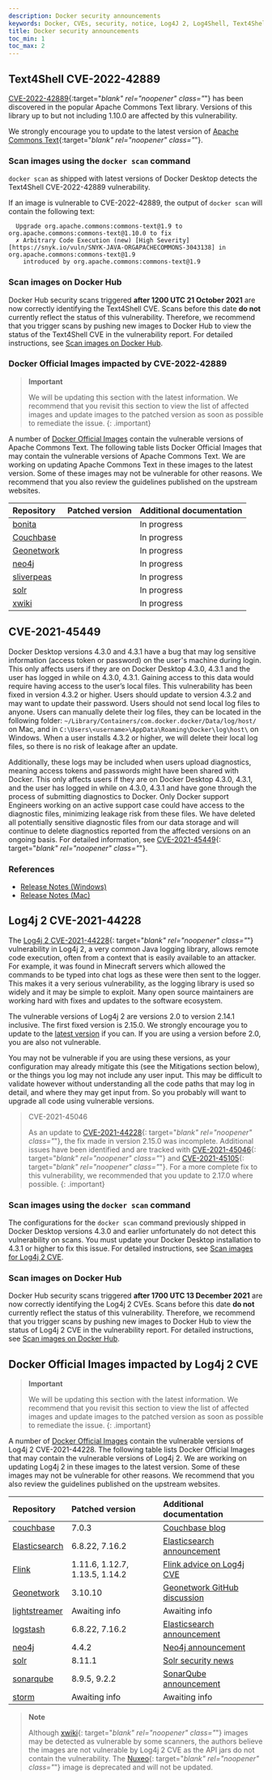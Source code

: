 ```yaml
---
description: Docker security announcements
keywords: Docker, CVEs, security, notice, Log4J 2, Log4Shell, Text4Shell, announcements
title: Docker security announcements
toc_min: 1
toc_max: 2
---
```


## Text4Shell CVE-2022-42889

[CVE-2022-42889](https://nvd.nist.gov/vuln/detail/CVE-2022-42889){:target="_blank" rel="noopener" class="_"} has been discovered in the popular Apache Commons Text library. Versions of this library up to but not including 1.10.0 are affected by this vulnerability.

We strongly encourage you to update to the latest version of [Apache Commons Text](https://commons.apache.org/proper/commons-text/download_text.cgi){:target="_blank" rel="noopener" class="_"}.

### Scan images using the `docker scan` command

`docker scan` as shipped with latest versions of Docker Desktop detects the Text4Shell CVE-2022-42889 vulnerability.

If an image is vulnerable to CVE-2022-42889, the output of `docker scan` will contain the following text:

```
  Upgrade org.apache.commons:commons-text@1.9 to org.apache.commons:commons-text@1.10.0 to fix
  ✗ Arbitrary Code Execution (new) [High Severity][https://snyk.io/vuln/SNYK-JAVA-ORGAPACHECOMMONS-3043138] in org.apache.commons:commons-text@1.9
    introduced by org.apache.commons:commons-text@1.9
```

### Scan images on Docker Hub

Docker Hub security scans triggered **after 1200 UTC 21 October 2021** are now
correctly identifying the Text4Shell CVE. Scans before this date **do not**
currently reflect the status of this vulnerability. Therefore, we recommend that
you trigger scans by pushing new images to Docker Hub to view the status of
the Text4Shell CVE in the vulnerability report. For detailed instructions, see [Scan images on Docker Hub](../docker-hub/vulnerability-scanning.md).

### Docker Official Images impacted by CVE-2022-42889

> **Important**
>
> We will be updating this section with the latest information. We recommend
> that you revisit this section to view the list of affected images and update
> images to the patched version as soon as possible to remediate the issue.
{: .important}

A number of [Docker Official Images](../docker-hub/official_images.md) contain the vulnerable versions of
Apache Commons Text. The following table lists Docker Official Images that
may contain the vulnerable versions of Apache Commons Text. We are working on updating
Apache Commons Text in these images to the latest version. Some of these images may not be
vulnerable for other reasons. We recommend that you also review the guidelines published on the upstream websites.

| Repository                | Patched version         | Additional documentation       |
|:------------------------|:-----------------------|:-----------------------|
| [bonita](https://hub.docker.com/_/bonita) |  | In progress |
| [Couchbase](https://hub.docker.com/_/couchbase) |  | In progress |
| [Geonetwork](https://hub.docker.com/_/geonetwork) |  | In progress |
| [neo4j](https://hub.docker.com/_/neo4j) |  | In progress |
| [sliverpeas](https://hub.docker.com/_/sliverpeas) |  | In progress |
| [solr](https://hub.docker.com/_/solr) |  | In progress |
| [xwiki](https://hub.docker.com/_/xwiki) |  | In progress |


## CVE-2021-45449

Docker Desktop versions 4.3.0 and 4.3.1 have a bug that may log sensitive information (access token or password) on the user's machine during login. This only affects users if they are on Docker Desktop 4.3.0, 4.3.1 and the user has logged in while on 4.3.0, 4.3.1. Gaining access to this data would require having access to the user’s local files. This vulnerability has been fixed in version 4.3.2 or higher. Users should update to version 4.3.2 and may want to update their password. Users should not send local log files to anyone. Users can manually delete their log files, they can be located in the following folder: `~/Library/Containers/com.docker.docker/Data/log/host/` on Mac, and in `C:\Users\<username>\AppData\Roaming\Docker\log\host\` on Windows. When a user installs 4.3.2 or higher, we will delete their local log files, so there is no risk of leakage after an update.

Additionally, these logs may be included when users upload diagnostics, meaning access tokens and passwords might have been shared with Docker. This only affects users if they are on Docker Desktop 4.3.0, 4.3.1, and the user has logged in while on 4.3.0, 4.3.1 and have gone through the process of submitting diagnostics to Docker. Only Docker support Engineers working on an active support case could have access to the diagnostic files, minimizing leakage risk from these files. We have deleted all potentially sensitive diagnostic files from our data storage and will continue to delete diagnostics reported from the affected versions on an ongoing basis.
For detailed information, see [CVE-2021-45449](https://cve.mitre.org/cgi-bin/cvename.cgi?name=CVE-2021-45449){: target="_blank" rel="noopener" class="_"}.


### References

* [Release Notes (Windows)](../desktop/release-notes.md)
* [Release Notes (Mac)](../desktop/release-notes.md)

## Log4j 2 CVE-2021-44228

The [Log4j 2 CVE-2021-44228](https://nvd.nist.gov/vuln/detail/CVE-2021-44228){:
target="_blank" rel="noopener" class="_"} vulnerability in Log4j 2, a very common Java logging library, allows remote code execution, often from a context that is easily available to an attacker. For example, it was found in Minecraft servers which allowed the commands to be typed into chat logs as these were then sent to the logger. This makes it a very serious vulnerability, as the logging library is used so widely and it may be simple to exploit. Many open source maintainers are working hard with fixes and updates to the software ecosystem.

The vulnerable versions of Log4j 2 are versions 2.0 to version 2.14.1 inclusive. The first fixed version is 2.15.0. We strongly encourage you to update to the [latest version](https://logging.apache.org/log4j/2.x/download.html) if you can. If you are using a version before 2.0, you are also not vulnerable.

You may not be vulnerable if you are using these versions, as your configuration
may already mitigate this (see the Mitigations section below), or the things you
log may not include any user input. This may be difficult to validate however
without understanding all the code paths that may log in detail, and where they
may get input from. So you probably will want to upgrade all code using
vulnerable versions.

> CVE-2021-45046
>
> As an update to
> [CVE-2021-44228](https://nvd.nist.gov/vuln/detail/CVE-2021-44228){:
target="_blank" rel="noopener" class="_"}, the fix made in version 2.15.0 was
> incomplete. Additional issues have been identified and are tracked with
> [CVE-2021-45046](https://nvd.nist.gov/vuln/detail/CVE-2021-45046){: target="_blank" rel="noopener" class="_"} and
> [CVE-2021-45105](https://nvd.nist.gov/vuln/detail/CVE-2021-45105){: target="_blank" rel="noopener" class="_"}.
> For a more complete fix to this vulnerability, we recommended that you update to 2.17.0 where possible.
{: .important}

### Scan images using the `docker scan` command

The configurations for the `docker scan` command previously shipped in Docker
Desktop versions 4.3.0 and earlier unfortunately do not detect this
vulnerability on scans. You must update your Docker Desktop installation to
4.3.1 or higher to fix this issue. For detailed instructions, see [Scan images for Log4j 2 CVE](../engine/scan/index.md#scan-images-for-log4j-2-cve).

### Scan images on Docker Hub

Docker Hub security scans triggered **after 1700 UTC 13 December 2021** are now
correctly identifying the Log4j 2 CVEs. Scans before this date **do not**
currently reflect the status of this vulnerability. Therefore, we recommend that
you trigger scans by pushing new images to Docker Hub to view the status of
Log4j 2 CVE in the vulnerability report. For detailed instructions, see [Scan images on Docker Hub](../docker-hub/vulnerability-scanning.md).

## Docker Official Images impacted by Log4j 2 CVE

> **Important**
>
> We will be updating this section with the latest information. We recommend
> that you revisit this section to view the list of affected images and update
> images to the patched version as soon as possible to remediate the issue.
{: .important}

A number of [Docker Official Images](../docker-hub/official_images.md) contain the vulnerable versions of
Log4j 2 CVE-2021-44228. The following table lists Docker Official Images that
may contain the vulnerable versions of Log4j 2. We are working on updating
Log4j 2 in these images to the latest version. Some of these images may not be
vulnerable for other reasons. We recommend that you also review the guidelines published on the upstream websites.

| Repository                | Patched version         | Additional documentation       |
|:------------------------|:-----------------------|:-----------------------|
| [couchbase](https://hub.docker.com/_/couchbase)    | 7.0.3 | [Couchbase blog](https://blog.couchbase.com/what-to-know-about-the-log4j-vulnerability-cve-2021-44228/) |
| [Elasticsearch](https://hub.docker.com/_/elasticsearch)    | 6.8.22, 7.16.2 | [Elasticsearch announcement](https://www.elastic.co/blog/new-elasticsearch-and-logstash-releases-upgrade-apache-log4j2) |
| [Flink](https://hub.docker.com/_/flink)    | 1.11.6, 1.12.7, 1.13.5, 1.14.2  | [Flink advice on Log4j CVE](https://flink.apache.org/2021/12/10/log4j-cve.html) |
| [Geonetwork](https://hub.docker.com/_/geonetwork)    | 3.10.10 | [Geonetwork GitHub discussion](https://github.com/geonetwork/core-geonetwork/issues/6076) |
| [lightstreamer](https://hub.docker.com/_/lightstreamer)     | Awaiting info | Awaiting info  |
| [logstash](https://hub.docker.com/_/logstash)    | 6.8.22, 7.16.2 | [Elasticsearch announcement](https://www.elastic.co/blog/new-elasticsearch-and-logstash-releases-upgrade-apache-log4j2) |
| [neo4j](https://hub.docker.com/_/neo4j)     | 4.4.2 | [Neo4j announcement](https://community.neo4j.com/t/log4j-cve-mitigation-for-neo4j/48856) |
| [solr](https://hub.docker.com/_/solr)    | 8.11.1 | [Solr security news](https://solr.apache.org/security.html#apache-solr-affected-by-apache-log4j-cve-2021-44228) |
| [sonarqube](https://hub.docker.com/_/sonarqube)    | 8.9.5, 9.2.2 | [SonarQube announcement](https://community.sonarsource.com/t/sonarqube-sonarcloud-and-the-log4j-vulnerability/54721) |
| [storm](https://hub.docker.com/_/storm)    | Awaiting info | Awaiting info |

> **Note**
>
> Although [xwiki](https://hub.docker.com/_/xwiki){:
target="_blank" rel="noopener" class="_"} images may be detected as vulnerable
by some scanners, the authors believe the images are not vulnerable by Log4j 2
CVE as the API jars do not contain the vulnerability.
> The [Nuxeo](https://hub.docker.com/_/nuxeo){: target="_blank" rel="noopener" class="_"}
> image is deprecated and will not be updated.
